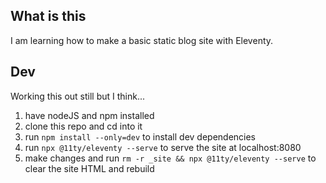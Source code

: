 ## What is this

I am learning how to make a basic static blog site with Eleventy.

## Dev

Working this out still but I think...

1. have nodeJS and npm installed
2. clone this repo and cd into it
3. run `npm install --only=dev` to install dev dependencies
4. run `npx @11ty/eleventy --serve` to serve the site at localhost:8080
5. make changes and run `rm -r _site && npx @11ty/eleventy --serve` to clear the site HTML and rebuild
